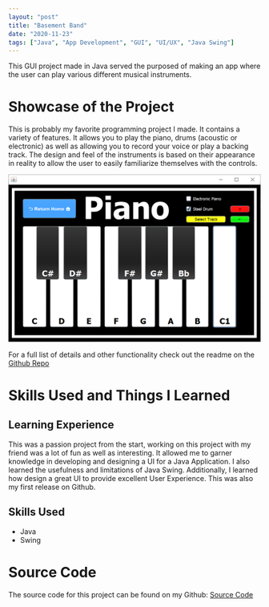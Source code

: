 ```yaml
---
layout: "post"
title: "Basement Band"
date: "2020-11-23"
tags: ["Java", "App Development", "GUI", "UI/UX", "Java Swing"]
---
```


This GUI project made in Java served the purposed of making an app where the user can play various different musical instruments.

# Showcase of the Project

This is probably my favorite programming project I made. It contains a variety of features. It allows you to play the piano, drums (acoustic or electronic) as well as allowing you to record your voice or play a backing track. The design and feel of the instruments is based on their appearance in reality to allow the user to easily familiarize themselves with the controls.

![Piano](/assets/images/posts/Piano_BasementBand.PNG)

For a full list of details and other functionality check out the readme on the [Github Repo](https://github.com/abhaseen/basement-band)

# Skills Used and Things I Learned

## Learning Experience

This was a passion project from the start, working on this project with my friend was a lot of fun as well as interesting. It allowed me to garner knowledge in developing and designing a UI for a Java Application. I also learned the usefulness and limitations of Java Swing. Additionally, I learned how design a great UI to provide excellent User Experience. This was also my first release on Github.

## Skills Used

- Java
- Swing

# Source Code

The source code for this project can be found on my Github: [Source Code](https://github.com/abhaseen/basement-band)
